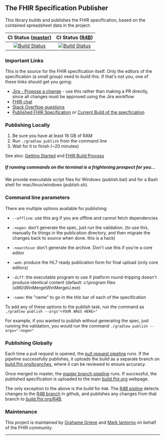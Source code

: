 ## The FHIR Specification Publisher

This library builds and publishes the FHIR specification, based on the contained spreadsheet data in the project.

| CI Status ([master][Link-BuildFhirOrgMaster]) | CI Status ([R4B][Link-BuildFhirOrgR4B]) |
| :---: | :---: |
| [![Build Status][Badge-AzureMasterPipeline]][Link-AzureMasterPipeline] | [![Build Status][Badge-AzureR4BPipeline]][Link-AzureR4BPipeline] |

### Important Links

This is the source for the FHIR specification itself. Only the editors of
the specification (a small group) need to build this. If that's not you,
one of these links should get you going:

* [Jira - Propose a change](https://jira.hl7.org/projects/FHIR/issues) - use this rather than making a PR directly, since all changes must be approved using the Jira workflow
* [FHIR chat](https://chat.fhir.org)
* [Stack Overflow questions](https://stackoverflow.com/tags/hl7-fhir)
* [Published FHIR Specification](http://hl7.org/fhir) or [Current Build of the specficiation](http://build.fhir.org)

### Publishing Locally

1. Be sure you have at least 16 GB of RAM
2. Run `./gradlew publish` from the command line
3. Wait for it to finish (~20 minutes)

See also: [Getting Started][Link-Wiki] and [FHIR Build Process][Link-Confluence]

##### If running commands on the terminal is a frightening prospect for you...

We provide executable script files for Windows (publish.bat) and for a Bash shell for mac/linux/windows (publish.sh).

### Command line parameters

There are multiple options available for publishing:

 * `--offline`: use this arg if you are offline and cannot fetch dependencies

 * `-nogen`: don't generate the spec, just run the validation. (to use this,
   manually fix things in the publication directory, and then migrate the
changes back to source when done. this is a hack)

 * `-noarchive`: don't generate the archive. Don't use this if you're a core
   editor

 * `-web`: produce the HL7 ready publication form for final upload (only core
   editors)

 * `-diff`: the executable program to use if platform round-tripping doesn't
   produce identical content (default: c:\program files
(x86)\WinMerge\WinMergeU.exe)

 * `-name`: the "name" to go in the title bar of each of the specification

To add any of these options to the publish task, run the command as `./gradlew publish --args"<YOUR ARGS HERE>"`

For example, if you wanted to publish without generating the spec, just running the validation, you would run the command `./gradlew publish --args="-nogen"`

### Publishing Globally

Each time a pull request is opened, the [pull request pipeline][Link-AzurePRPipeline] runs. If the pipeline successfully publishes, it uploads the build as a
separate branch on [build.fhir.org/branches][Link-BuildFhirOrgBranches], where it can be reviewed to ensure accuracy.

Once merged to master, the [master branch pipeline][Link-AzureMasterPipeline] runs. If successful, the published specification is uploaded to the main
[build.fhir.org][Link-BuildFhirOrgMaster] webpage.

The only exception to the above is the build for `R4B`. The [R4B pipline][Link-AzureR4BPipeline] detects changes to the [R4B branch][Link-R4BGithub] in github, and
publishes any changes from that branch to [build.fhir.org/R4B][Link-BuildFhirOrgR4B].

### Maintenance
This project is maintained by [Grahame Grieve][Link-grahameGithub] and [Mark Iantorno][Link-markGithub] on behalf of the FHIR community.

---

[Link-AzureMasterPipeline]: https://dev.azure.com/fhir-pipelines/fhir-publisher/_build/latest?definitionId=44&branchName=refs%2Fpull%2F1084%2Fmerge
[Link-AzureR4BPipeline]: https://dev.azure.com/fhir-pipelines/fhir-publisher/_build/latest?definitionId=46&branchName=R4B
[Link-AzurePRPipeline]: https://dev.azure.com/fhir-pipelines/fhir-publisher/_build/latest?definitionId=42&branchName=refs%2Fpull%2F1084%2Fmerge
[Link-BuildFhirOrgMaster]: https://build.fhir.org
[Link-BuildFhirOrgBranches]: https://build.fhir.org/branches/
[Link-BuildFhirOrgR4B]: https://build.fhir.org/branches/R4B/
[Link-Wiki]: https://github.com/hl7/fhir/wiki/Get-Started-with-FHIR-on-GitHub
[Link-Confluence]: https://confluence.hl7.org/display/FHIR/FHIR+Build+Process
[Link-R4BGithub]: https://github.com/HL7/fhir/tree/R4B
[Link-grahameGithub]: https://github.com/grahamegrieve
[Link-markGithub]: https://github.com/markiantorno
[Badge-AzureMasterPipeline]: https://dev.azure.com/fhir-pipelines/fhir-publisher/_apis/build/status/Master%20Branch%20Pipeline?branchName=refs%2Fpull%2F1084%2Fmerge
[Badge-AzureR4BPipeline]: https://dev.azure.com/fhir-pipelines/fhir-publisher/_apis/build/status/R4B%20Pipeline?branchName=R4B
